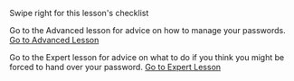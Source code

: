 [Title]: # (¿Y ahora qué?)
[Order]: # (9)

Swipe right for this lesson's checklist

Go to the Advanced lesson for advice on how to manage your passwords.
[Go to Advanced Lesson](umbrella://lesson/passwords/1)

Go to the Expert lesson for advice on what to do if you think you might be forced to hand over your password.
[Go to Expert Lesson](umbrella://lesson/passwords/2)